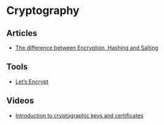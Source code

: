 # Cryptography

## Articles

- [The difference between Encryption, Hashing and Salting](https://www.thesslstore.com/blog/difference-encryption-hashing-salting/)

## Tools

- [Let’s Encrypt](https://letsencrypt.org/)

## Videos

- [Introduction to cryptographic keys and certificates](https://www.youtube.com/watch?v=q9vu6_2r0o4)
